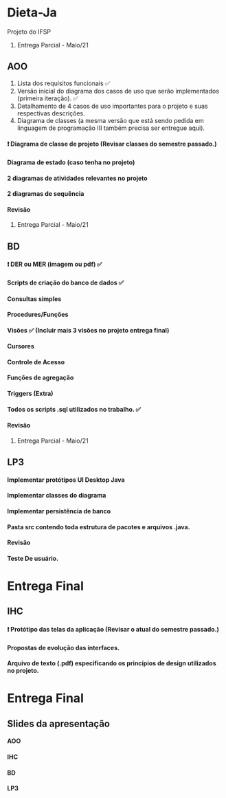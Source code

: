 # Dieta-Ja
Projeto do IFSP

1. Entrega Parcial - Maio/21
## AOO
1. Lista dos requisitos funcionais :white_check_mark:
2. Versão inicial do diagrama dos casos de uso que serão implementados (primeira iteração). :white_check_mark:
3. Detalhamento de 4 casos de uso importantes para o projeto e suas respectivas descrições.
4. Diagrama de classes (a mesma versão que está sendo pedida em linguagem de programação III também precisa ser entregue aqui).
#### :heavy_exclamation_mark: Diagrama de classe de projeto (Revisar classes do semestre passado.)
#### Diagrama de estado (caso tenha no projeto)
#### 2 diagramas de atividades relevantes no projeto
#### 2 diagramas de sequência
#### Revisão

1. Entrega Parcial - Maio/21
## BD
#### :heavy_exclamation_mark: DER ou MER (imagem ou pdf) :white_check_mark:
#### Scripts de criação do banco de dados :white_check_mark:
#### Consultas simples
#### Procedures/Funções
#### Visões :white_check_mark: (Incluir mais 3 visões no projeto entrega final)
#### Cursores
#### Controle de Acesso
#### Funções de agregação 
#### Triggers (Extra)
#### Todos os scripts .sql utilizados no trabalho. :white_check_mark:
#### Revisão

1. Entrega Parcial - Maio/21
## LP3
#### Implementar protótipos UI Desktop Java
#### Implementar classes do diagrama 
#### Implementar persistência de banco
#### Pasta src contendo toda estrutura de pacotes e arquivos .java.
#### Revisão
#### Teste De usuário.


# Entrega Final
##  IHC
#### :heavy_exclamation_mark: Protótipo das telas da aplicação (Revisar o atual do semestre passado.)
#### Propostas de evolução das interfaces.
#### Arquivo de texto (.pdf) especificando os princípios de design utilizados no projeto.


# Entrega Final
## Slides da apresentação
#### AOO
#### IHC
#### BD
#### LP3
